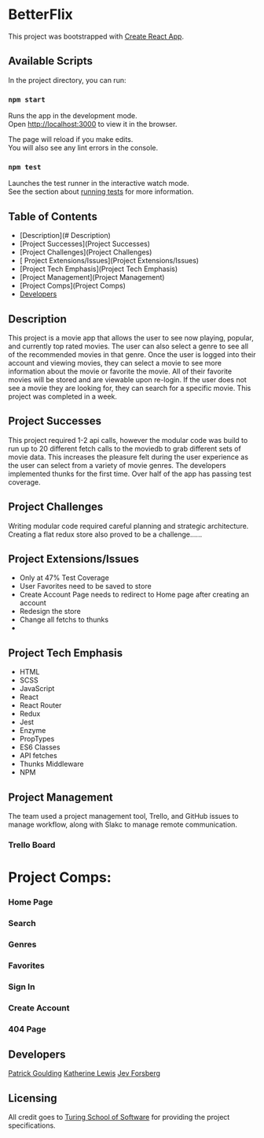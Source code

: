 # BetterFlix


This project was bootstrapped with [Create React App](https://github.com/facebook/create-react-app).

## Available Scripts

In the project directory, you can run:

### `npm start`

Runs the app in the development mode.<br>
Open [http://localhost:3000](http://localhost:3000) to view it in the browser.

The page will reload if you make edits.<br>
You will also see any lint errors in the console.

### `npm test`

Launches the test runner in the interactive watch mode.<br>
See the section about [running tests](https://facebook.github.io/create-react-app/docs/running-tests) for more information.

## Table of Contents
* [Description](# Description)
* [Project Successes](Project Successes)
* [Project Challenges](Project Challenges)
* [ Project Extensions/Issues](Project Extensions/Issues)
* [Project Tech Emphasis](Project Tech Emphasis)
* [Project Management](Project Management)
* [Project Comps](Project Comps)
* [Developers](Developers)

## Description

This project is a movie app that allows the user to see now playing, popular, and currently top rated movies. The user can also select a genre to see all of the recommended movies in that genre. Once the user is logged into their account and viewing movies, they can select a movie to see more information about the movie or favorite the movie. All of their favorite movies will be stored and are viewable upon re-login. If the user does not see a movie they are looking for, they can search for a specific movie. This project was completed in a week.

## Project Successes

This project required 1-2 api calls, however the modular code was build to run up to 20 different fetch calls to the moviedb to grab different sets of movie data. This increases the pleasure felt during the user experience as the user can select from a variety of movie genres. The developers implemented thunks for the first time. Over half of the app has passing test coverage.

## Project Challenges

Writing modular code required careful planning and strategic architecture. Creating a flat redux store also proved to be a challenge......


## Project Extensions/Issues

* Only at 47% Test Coverage
* User Favorites need to be saved to store
* Create Account Page needs to redirect to Home page after creating an account
* Redesign the store
* Change all fetchs to thunks
*

## Project Tech Emphasis

* HTML
* SCSS
* JavaScript
* React
* React Router
* Redux
* Jest
* Enzyme
* PropTypes
* ES6 Classes
* API fetches
* Thunks Middleware
* NPM

## Project Management

The team used a project management tool, Trello, and GitHub issues to manage workflow, along with Slakc to manage remote communication.

### Trello Board

# Project Comps:

### Home Page

### Search

### Genres

### Favorites

### Sign In

### Create Account

### 404 Page


## Developers

[Patrick Goulding]()
[Katherine Lewis]()
[Jev Forsberg]()

## Licensing

All credit goes to <a href="turing.io">Turing School of Software</a> for providing the project specifications.

